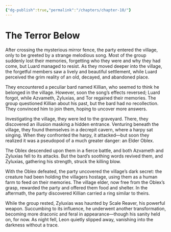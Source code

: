 ```yaml
---
{"dg-publish":true,"permalink":"/chapters/chapter-10/"}
---
```


# The Terror Below

After crossing the mysterious mirror fence, the party entered the village, only to be greeted by a strange melodious song. Most of the group suddenly lost their memories, forgetting who they were and why they had come, but Luard managed to resist. As they moved deeper into the village, the forgetful members saw a lively and beautiful settlement, while Luard perceived the grim reality of an old, decayed, and abandoned place.

They encountered a peculiar bard named Killian, who seemed to think he belonged in the village. However, soon the song’s effects reversed; Luard forgot, while Azvameth, Zyluxias, and Tor regained their memories. The group questioned Killian about his past, but the bard had no recollection. They convinced him to join them, hoping to uncover more answers.

Investigating the village, they were led to the graveyard. There, they discovered an illusion masking a hidden entrance. Venturing beneath the village, they found themselves in a decrepit cavern, where a harpy sat singing. When they confronted the harpy, it attacked—but soon they realized it was a pseudopod of a much greater danger: an Elder Oblex.

The Oblex descended upon them in a fierce battle, and both Azvameth and Zyluxias fell to its attacks. But the bard’s soothing words revived them, and Zyluxias, gathering his strength, struck the killing blow.

With the Oblex defeated, the party uncovered the village’s dark secret: the creature had been holding the villagers hostage, using them as a human farm to feed on their memories. The village elder, now free from the Oblex’s grasp, rewarded the party and offered them food and shelter. In the aftermath, the party discovered Killian carried a ring similar to theirs.

While the group rested, Zyluxias was haunted by Scale Reaver, his powerful weapon. Succumbing to its influence, he underwent another transformation, becoming more draconic and feral in appearance—though his sanity held on, for now. As night fell, Leon quietly slipped away, vanishing into the darkness without a trace.
